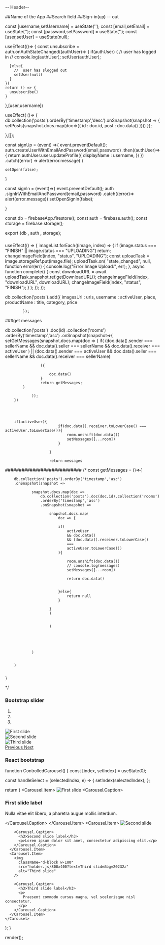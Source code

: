 -- Header--

##Name of the App
##Search field
##Sign-in(up) -- out

const [username,setUsername] = useState('');
const [email,setEmail] = useState('');
const [password,setPassword] = useState('');
const [user,setUser] = useState(null);


  useEffect(()=> {
    const unsubscribe = auth.onAuthStateChanged((authUser)=> {
      if(authUser) {
        // user has logged in
        // console.log(authUser);
        setUser(authUser);
        
      }else{
        //  user has slogged out
        setUser(null)
      }
    })
    return () => {
      unsubscribe()
    }
  },[user,username])



  useEffect( ()=> {
    db.collection('posts').orderBy('timestamp','desc').onSnapshot(snapshot => {
      setPosts(snapshot.docs.map(doc=>({
        id : doc.id,
        post : doc.data()
      })))
    });

  },[]);


  const signUp = (event) =>{
    event.preventDefault();
    auth.createUserWithEmailAndPassword(email,password)
    .then((authUser)=> {
      return authUser.user.updateProfile({
        displayName : username,
      })
    })
    .catch((error) => alert(error.message) )

    setOpen(false);

  }

  const signIn = (event)=>{
    event.preventDefault();
    auth
      .signInWithEmailAndPassword(email,password)
      .catch((error)=> alert(error.message))
    setOpenSignIn(false);

  }

const db = firebaseApp.firestore();
const auth = firebase.auth();
const storage = firebase.storage();

export {db , auth , storage};


#####


useEffect(() => {
      imageList.forEach((image, index) => {
         if (image.status === "FINISH" || image.status === "UPLOADING") return;
         changeImageField(index, "status", "UPLOADING");
         const uploadTask = image.storageRef.put(image.file);
         uploadTask.on(
            "state_changed",
            null,
            function error(err) {
               console.log("Error Image Upload:", err);
            },
            async function complete() {
               const downloadURL = await uploadTask.snapshot.ref.getDownloadURL();
               changeImageField(index, "downloadURL", downloadURL);
               changeImageField(index, "status", "FINISH");
            }
         );
      });
   });





   db.collection('posts').add({
                imagesUrl : urls,
                username : activeUser,
                place,
                productName : title,
                category,
                price

                
                
            });

###get messages 

db.collection('posts')
        .doc(id)
        .collection('rooms')
        .orderBy('timestamp','asc')
        .onSnapshot(snapshot=>{
            setGetMessages(snapshot.docs.map(doc => {
                if( (doc.data().sender === sellerName 
                    && doc.data().seller === sellerName 
                    && doc.data().receiver === activeUser )
                    ||
                    (doc.data().sender === activeUser 
                    && doc.data().seller === sellerName 
                    && doc.data().receiver === sellerName)
                    
                    ){
                        
                        doc.data()
                    }
                    return getMessages;
            }
                
                ));
        })




        if(activeUser){
                            if(doc.data().receiver.toLowerCase() === activeUser.toLowerCase()){
                                room.unshift(doc.data())      
                                setMessages([...room])
                            }
                            
                        }

                        return messages

############################
/*
    const getMessages = ()=>{
        
        db.collection('posts').orderBy('timestamp','asc')
        .onSnapshot(snapshot => 
            
                snapshot.docs.map(doc => 
                    db.collection('posts').doc(doc.id).collection('rooms')
                    .orderBy('timestamp','asc')
                    .onSnapshot(snapshot => 
                        
                        snapshot.docs.map( 
                            doc => {
                            
                            if(
                                activeUser 
                                && doc.data() 
                                && (doc.data().receiver.toLowerCase() 
                                === 
                                activeUser.toLowerCase())
                            ){
                                
                                room.unshift(doc.data())
                                // console.log(messages)
                                setMessages([...room])
                                
                                return doc.data()
                                
                                                        
                            }else{
                                return null
                            }
                            
                        }
                        )
                        
                        
                        )
                        
                   
                    
                    
                    
                )

            
        )
        

    }
*/


### Bootstrap slider

<div id="carouselExampleIndicators" className="carousel slide" data-ride="carousel">
  <ol className="carousel-indicators">
    <li data-target="#carouselExampleIndicators" data-slide-to="0" class="active"></li>
    <li data-target="#carouselExampleIndicators" data-slide-to="1"></li>
    <li data-target="#carouselExampleIndicators" data-slide-to="2"></li>
  </ol>
  <div className="carousel-inner">
    <div className="carousel-item active">
      <img className="d-block w-100" src="..." alt="First slide">
    </div>
    <div className="carousel-item">
      <img className="d-block w-100" src="..." alt="Second slide">
    </div>
    <div className="carousel-item">
      <img className="d-block w-100" src="..." alt="Third slide">
    </div>
  </div>
  <a class="carousel-control-prev" href="#carouselExampleIndicators" role="button" data-slide="prev">
    <span className="carousel-control-prev-icon" aria-hidden="true"></span>
    <span className="sr-only">Previous</span>
  </a>
  <a class="carousel-control-next" href="#carouselExampleIndicators" role="button" data-slide="next">
    <span className="carousel-control-next-icon" aria-hidden="true"></span>
    <span className="sr-only">Next</span>
  </a>
</div>


### React bootstrap
function ControlledCarousel() {
  const [index, setIndex] = useState(0);

  const handleSelect = (selectedIndex, e) => {
    setIndex(selectedIndex);
  };

  return (
    <Carousel activeIndex={index} onSelect={handleSelect}>
      <Carousel.Item>
        <img
          className="d-block w-100"
          src="holder.js/800x400?text=First slide&bg=373940"
          alt="First slide"
        />
        <Carousel.Caption>
          <h3>First slide label</h3>
          <p>Nulla vitae elit libero, a pharetra augue mollis interdum.</p>
        </Carousel.Caption>
      </Carousel.Item>
      <Carousel.Item>
        <img
          className="d-block w-100"
          src="holder.js/800x400?text=Second slide&bg=282c34"
          alt="Second slide"
        />

        <Carousel.Caption>
          <h3>Second slide label</h3>
          <p>Lorem ipsum dolor sit amet, consectetur adipiscing elit.</p>
        </Carousel.Caption>
      </Carousel.Item>
      <Carousel.Item>
        <img
          className="d-block w-100"
          src="holder.js/800x400?text=Third slide&bg=20232a"
          alt="Third slide"
        />

        <Carousel.Caption>
          <h3>Third slide label</h3>
          <p>
            Praesent commodo cursus magna, vel scelerisque nisl consectetur.
          </p>
        </Carousel.Caption>
      </Carousel.Item>
    </Carousel>
  );
}

render(<ControlledCarousel />);